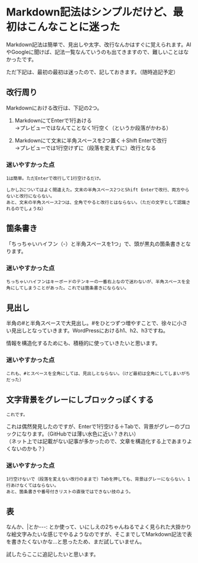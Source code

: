 # Markdown記法はシンプルだけど、最初はこんなことに迷った

Markdown記法は簡単で、見出しや太字、改行なんかはすぐに覚えられます。AIやGoogleに聞けば、記法一覧なんていうのも出てきますので、難しいことはなかったです。

ただ下記は、最初の最初は迷ったので、記しておきます。（随時追記予定）

## 改行周り

Markdownにおける改行は、下記の2つ。

1. MarkdownにてEnterで1行あける  
→プレビューではなんてことなく1行空く（というか段落がかわる）

2. Markdownにて文末に半角スペースを2つ置く＋Shift Enterで改行  
→プレビューでは1行空けずに（段落を変えずに）改行となる

### 迷いやすかった点

    1は簡単。ただEnterで改行して1行空けるだけ。
    
    しかし2についてはよく間違えた。文末の半角スペース2つとShift Enterで改行、両方やらないと改行にならない。  
    あと、文末の半角スペース2つは、全角でやると改行とはならない。（ただの文字として認識されるのでしょうね）  


## 箇条書き

「ちっちゃいハイフン（-）と半角スペースを1つ」で、頭が黒丸の箇条書きとなります。

### 迷いやすかった点

    ちっちゃいハイフンはキーボードのテンキーの一番右上なので迷わないが、半角スペースを全角にしてしまうことがあった。これでは箇条書きにならない。


## 見出し

半角の#と半角スペースで大見出し。#をひとつずつ増やすことで、徐々に小さい見出しとなっていきます。WordPressにおけるh1、h2、h3ですね。

情報を構造化するためにも、積極的に使っていきたいと思います。

### 迷いやすかった点

    これも、#とスペースを全角にしては、見出しとならない。（けど最初は全角にしてしまいがちだった）

## 文字背景をグレーにしブロックっぽくする

    これです。

これは偶然発見したのですが、Enterで1行空ける＋Tabで、背景がグレーのブロックになります。（GitHubでは薄い水色に近い？きれい）  
（ネット上では記載がない記事が多かったので、文章を構造化する上であまりよくないのかも？）

### 迷いやすかった点

    1行空けないで（段落を変えない改行のままで）Tabを押しても、背景はグレーにならない。1行あけなくてはならない。  
    あと、箇条書きや番号付きリストの直後ではできない技のよう。

## 表

なんか、|とか---: とか使って、いにしえの2ちゃんねるでよく見られた大掛かりな絵文字みたいな感じでやるようなのですが、そこまでしてMarkdown記法で表を書きたくないかな…と思ったため、まだ試していません。

試したらここに追記したいと思います。



